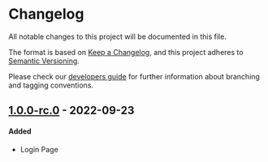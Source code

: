 # Changelog
All notable changes to this project will be documented in this file.

The format is based on [Keep a Changelog](https://keepachangelog.com/en/1.0.0/),
and this project adheres to [Semantic Versioning](https://semver.org/spec/v2.0.0.html).

Please check our [developers guide](https://gitlab.com/tokend/developers-guide)
for further information about branching and tagging conventions.

## [1.0.0-rc.0] - 2022-09-23
#### Added
- Login Page

[Unreleased]: https://gitlab.com/distributed_lab/acs/acs-admin-panel/compare/1.0.0-rc.0...main
[1.0.0-rc.0]: https://gitlab.com/distributed_lab/acs/acs-admin-panel/tags/1.0.0-rc.0


